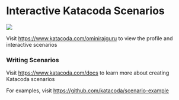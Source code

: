 # Interactive Katacoda Scenarios

[![](http://shields.katacoda.com/katacoda/ominirajguru/count.svg)](https://www.katacoda.com/ominirajguru "Get your profile on Katacoda.com")

Visit https://www.katacoda.com/ominirajguru to view the profile and interactive scenarios

### Writing Scenarios
Visit https://www.katacoda.com/docs to learn more about creating Katacoda scenarios

For examples, visit https://github.com/katacoda/scenario-example
